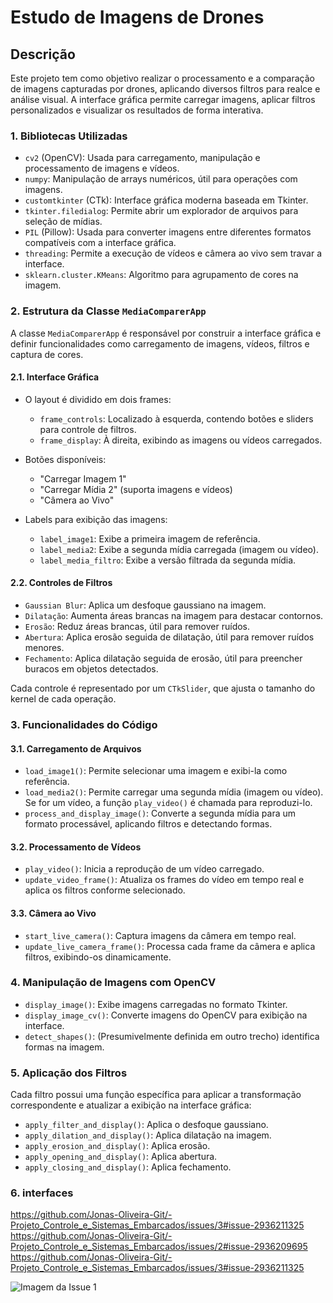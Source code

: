 # Estudo de Imagens de Drones

## Descrição

Este projeto tem como objetivo realizar o processamento e a comparação de imagens capturadas por drones, aplicando diversos filtros para realce e análise visual. A interface gráfica permite carregar imagens, aplicar filtros personalizados e visualizar os resultados de forma interativa.

### 1. Bibliotecas Utilizadas
- `cv2` (OpenCV): Usada para carregamento, manipulação e processamento de imagens e vídeos.
- `numpy`: Manipulação de arrays numéricos, útil para operações com imagens.
- `customtkinter` (CTk): Interface gráfica moderna baseada em Tkinter.
- `tkinter.filedialog`: Permite abrir um explorador de arquivos para seleção de mídias.
- `PIL` (Pillow): Usada para converter imagens entre diferentes formatos compatíveis com a interface gráfica.
- `threading`: Permite a execução de vídeos e câmera ao vivo sem travar a interface.
- `sklearn.cluster.KMeans`: Algoritmo para agrupamento de cores na imagem.

### 2. Estrutura da Classe `MediaComparerApp`
A classe `MediaComparerApp` é responsável por construir a interface gráfica e definir funcionalidades como carregamento de imagens, vídeos, filtros e captura de cores.

#### 2.1. Interface Gráfica
- O layout é dividido em dois frames:
  - `frame_controls`: Localizado à esquerda, contendo botões e sliders para controle de filtros.
  - `frame_display`: À direita, exibindo as imagens ou vídeos carregados.

- Botões disponíveis:
  - "Carregar Imagem 1"
  - "Carregar Mídia 2" (suporta imagens e vídeos)
  - "Câmera ao Vivo"

- Labels para exibição das imagens:
  - `label_image1`: Exibe a primeira imagem de referência.
  - `label_media2`: Exibe a segunda mídia carregada (imagem ou vídeo).
  - `label_media_filtro`: Exibe a versão filtrada da segunda mídia.

#### 2.2. Controles de Filtros
- `Gaussian Blur`: Aplica um desfoque gaussiano na imagem.
- `Dilatação`: Aumenta áreas brancas na imagem para destacar contornos.
- `Erosão`: Reduz áreas brancas, útil para remover ruídos.
- `Abertura`: Aplica erosão seguida de dilatação, útil para remover ruídos menores.
- `Fechamento`: Aplica dilatação seguida de erosão, útil para preencher buracos em objetos detectados.

Cada controle é representado por um `CTkSlider`, que ajusta o tamanho do kernel de cada operação.

### 3. Funcionalidades do Código
#### 3.1. Carregamento de Arquivos
- `load_image1()`: Permite selecionar uma imagem e exibi-la como referência.
- `load_media2()`: Permite carregar uma segunda mídia (imagem ou vídeo). Se for um vídeo, a função `play_video()` é chamada para reproduzi-lo.
- `process_and_display_image()`: Converte a segunda mídia para um formato processável, aplicando filtros e detectando formas.

#### 3.2. Processamento de Vídeos
- `play_video()`: Inicia a reprodução de um vídeo carregado.
- `update_video_frame()`: Atualiza os frames do vídeo em tempo real e aplica os filtros conforme selecionado.

#### 3.3. Câmera ao Vivo
- `start_live_camera()`: Captura imagens da câmera em tempo real.
- `update_live_camera_frame()`: Processa cada frame da câmera e aplica filtros, exibindo-os dinamicamente.

### 4. Manipulação de Imagens com OpenCV
- `display_image()`: Exibe imagens carregadas no formato Tkinter.
- `display_image_cv()`: Converte imagens do OpenCV para exibição na interface.
- `detect_shapes()`: (Presumivelmente definida em outro trecho) identifica formas na imagem.

### 5. Aplicação dos Filtros
Cada filtro possui uma função específica para aplicar a transformação correspondente e atualizar a exibição na interface gráfica:
- `apply_filter_and_display()`: Aplica o desfoque gaussiano.
- `apply_dilation_and_display()`: Aplica dilatação na imagem.
- `apply_erosion_and_display()`: Aplica erosão.
- `apply_opening_and_display()`: Aplica abertura.
- `apply_closing_and_display()`: Aplica fechamento.

### 6. interfaces
https://github.com/Jonas-Oliveira-Git/-Projeto_Controle_e_Sistemas_Embarcados/issues/3#issue-2936211325
https://github.com/Jonas-Oliveira-Git/-Projeto_Controle_e_Sistemas_Embarcados/issues/2#issue-2936209695
https://github.com/Jonas-Oliveira-Git/-Projeto_Controle_e_Sistemas_Embarcados/issues/3#issue-2936211325


![Imagem da Issue 1](https://github.com/Jonas-Oliveira-Git/-Projeto_Controle_e_Sistemas_Embarcados/issues/3#issue-2936211325)


